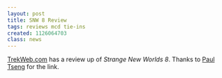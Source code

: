 ```yaml
---
layout: post
title: SNW 8 Review
tags: reviews mcd tie-ins
created: 1126064703
class: news
---
```

[TrekWeb.com](http://trekweb.com/stories.php?aid=431878366c9f6) has a review up of _Strange New Worlds 8_.  Thanks to [Paul Tseng](http://www.paultseng.com/) for the link.
